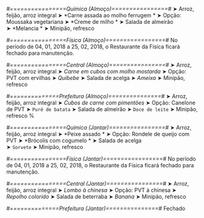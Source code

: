 
*#================Química (Almoço)================#*
➤ Arroz, feijão, arroz integral
➤ *Carne assada ao molho ferrugem *
➤ Opção: Moussaka vegetariana 
➤ *Creme de milho *
➤ Salada de almeirão  
➤ *Melancia  *
➤ Minipão, refresco

*#================Física (Almoço)=================#*
No período de 04, 01, 2018 a 25, 02, 2018, o Restaurante da Física ficará fechado para manutenção.

*#================Central (Almoço)================#*
➤ Arroz, feijão, arroz integral
➤ *Carne em cubos com molho mostarda*
➤ Opção: PVT com ervilhas
➤ *Quibebe*
➤ Salada de acelga
➤ *Ameixa*
➤ Minipão, refresco

*#==============Prefeitura (Almoço)===============#*
➤ Arroz, feijão, arroz integral
➤ *Cubos de carne com pimentões*
➤ Opção: Canelone de PVT
➤ `Purê de batata`
➤ Salada de almeirão
➤ `Doce de leite`
➤ Minipão, refresco
%

*#================Química (Jantar)================#*
➤ Arroz, feijão, arroz integral
➤ *Peixe assado *
➤ Opção: Rondele de queijo com PVT 
➤ *Brócolis com cogumelo *
➤ Salada de acelga     
➤ `Sorvete`
➤ Minipão, refresco

*#================Física (Jantar)=================#*
No período de 04, 01, 2018 a 25, 02, 2018, o Restaurante da Física ficará fechado para manutenção.

*#================Central (Jantar)================#*
➤ Arroz, feijão, arroz integral
➤ *Lombo à chinesa*
➤ Opção: PVT à chinesa
➤ *Repolho colorido*
➤ Salada de beterraba
➤ *Banana*
➤ Minipão, refresco

*#==============Prefeitura (Jantar)===============#*
Fechado
